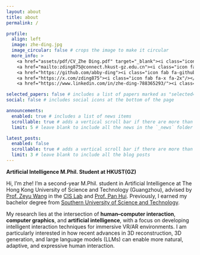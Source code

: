 ```yaml
---
layout: about
title: about
permalink: /

profile:
  align: left
  image: zhe-ding.jpg
  image_circular: false # crops the image to make it circular
  more_info: >
    <a href="assets/pdf/CV_Zhe Ding.pdf" target="_blank"><i class="icon fas fa-file-pdf fa-2x" /></a>
    <a href="mailto:zding875@connect.hkust-gz.edu.cn"><i class="icon fas fa-envelope fa-2x" /></a>
    <a href="https://github.com/abby-ding"><i class="icon fab fa-github fa-2x"/></a>
    <a href="https://x.com/zding875"><i class="icon fab fa-x fa-2x"/></a>
    <a href="https://www.linkedin.com/in/zhe-ding-788365293/"><i class="icon fab fa-linkedin fa-2x"/></a>

selected_papers: false # includes a list of papers marked as "selected={true}"
social: false # includes social icons at the bottom of the page

announcements:
  enabled: true # includes a list of news items
  scrollable: true # adds a vertical scroll bar if there are more than 3 news items
  limit: 5 # leave blank to include all the news in the `_news` folder

latest_posts:
  enabled: false
  scrollable: true # adds a vertical scroll bar if there are more than 3 new posts items
  limit: 3 # leave blank to include all the blog posts
---
```

**Artificial Intelligence M.Phil. Student at HKUST(GZ)**

Hi, I’m zhe! I’m a second-year M.Phil. student in Artificial Intelligence at The Hong Kong University of Science and Technology (Guangzhou), advised by [Prof. Zeyu Wang](https://eunicemjun.com/) in the [CIS Lab](https://ucla-cdl.org/) and [Prof. Pan Hui](https://panhui.people.ust.hk/). Previously, I earned my bachelor degree from [Southern University of Science and Technology](https://www.sustech.edu.cn/en/).

My research lies at the intersection of **human–computer interaction**, **computer graphics**, and **artificial intelligence**, with a focus on developing intelligent interaction techniques for immersive VR/AR environments. I am particularly interested in how recent advances in 3D reconstruction, 3D generation, and large language models (LLMs) can enable more natural, adaptive, and expressive human interaction.
